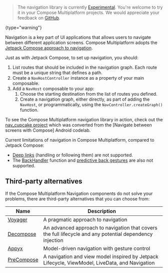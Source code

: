 [//]: # (title: Navigation and routing)

> The navigation library is currently [Experimental](supported-platforms.md#core-kotlin-multiplatform-technology-stability-levels).
> You're welcome to try it in your Compose Multiplatform projects.
> We would appreciate your feedback on [GitHub](https://github.com/JetBrains/compose-multiplatform/issues).
>
{type="warning"}

Navigation is a key part of UI applications that allows users to navigate between different application screens.
Compose Multiplatform adopts the [Jetpack Compose approach to navigation](https://developer.android.com/guide/navigation/design#frameworks).

Just as with Jetpack Compose, to set up navigation, you should:
1. List routes that should be included in the navigation graph. Each route must be a unique string that defines a path.
2. Create a `NavHostController` instance as a property of your main composable.
3. Add a `NavHost` composable to your app:
   1. Choose the starting destination from the list of routes you defined.
   2. Create a navigation graph, either directly, as part of adding the `NavHost`, or programmatically, using the
     `NavController.createGraph()` function.

To see the Compose Multiplatform navigation library in action, check out the [nav_cupcake project](https://github.com/MatkovIvan/nav_cupcake)
which was converted from the [Navigate between screens with Compose] Android codelab.

Current limitations of navigation in Compose Multiplatform, compared to Jetpack Compose:
* [Deep links](https://developer.android.com/guide/navigation/design/deep-link) (handling or following them) are not supported.
* The [BackHandler](https://developer.android.com/develop/ui/compose/libraries#handling_the_system_back_button) function
  and [predictive back gestures](https://developer.android.com/guide/navigation/custom-back/predictive-back-gesture)
  are also not supported.

<!-- In navigation, each back stack entry (each navigation route) also implements the `LifecycleOwner` interface. -->

<!-- A switch between different screens of the app makes it change its state from Resumed to Started. "Resumed" is also described
as "settled": the act of navigation is considered finished when the new screen is prepared and active. -->

## Third-party alternatives

If the Compose Multiplatform Navigation components do not solve your problems,
there are third-party alternatives that you can choose from:

| Name                                                | Description                                                                                              |
|-----------------------------------------------------|----------------------------------------------------------------------------------------------------------|
| [Voyager](https://voyager.adriel.cafe)              | A pragmatic approach to navigation                                                                       |
| [Decompose](https://arkivanov.github.io/Decompose/) | An advanced approach to navigation that covers the full lifecycle and any potential dependency injection |
| [Appyx](https://bumble-tech.github.io/appyx/)       | Model-driven navigation with gesture control                                                             |
| [PreCompose](https://tlaster.github.io/PreCompose/) | A navigation and view model inspired by Jetpack Lifecycle, ViewModel, LiveData, and Navigation           |
